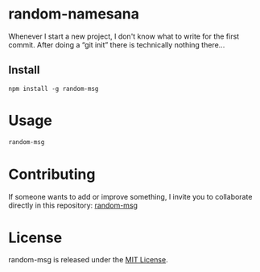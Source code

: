 # random-namesana

Whenever I start a new project, I don't know what to write for the first commit. After doing a “git init” there is technically nothing there...

## Install

```npm
npm install -g random-msg
```

# Usage

```bash
random-msg
```

# Contributing

If someone wants to add or improve something, I invite you to collaborate directly in this repository: [random-msg](https://github.com/anisantillans/random-namesana.git)

# License

random-msg is released under the [MIT License](https://opensource.org/licenses/MIT).
